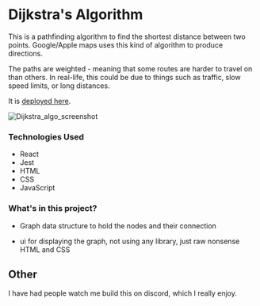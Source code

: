 # Dijkstra's Algorithm

This is a pathfinding algorithm to find the shortest distance between two points. Google/Apple maps uses this kind of algorithm to produce directions.

The paths are weighted - meaning that some routes are harder to travel on than others. In real-life, this could be due to things such as traffic, slow speed limits, or long distances.

It is [deployed here](https://dijkstras-algorithm.netlify.app/).

![Dijkstra_algo_screenshot](https://user-images.githubusercontent.com/40727301/146613280-78b35ff1-3744-45db-81db-6111c4a81278.png)

### Technologies Used

- React
- Jest
- HTML
- CSS
- JavaScript

### What's in this project?

- Graph data structure to hold the nodes and their connection

- ui for displaying the graph, not using any library, just raw nonsense HTML and CSS

## Other

I have had people watch me build this on discord, which I really enjoy.
